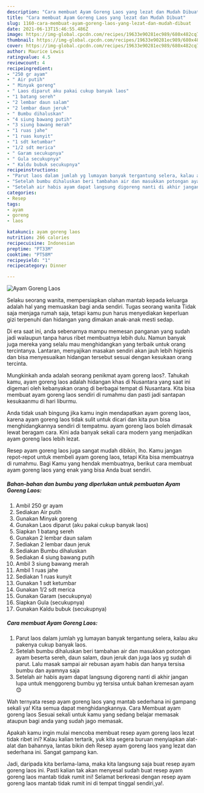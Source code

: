 ```yaml
---
description: "Cara membuat Ayam Goreng Laos yang lezat dan Mudah Dibuat"
title: "Cara membuat Ayam Goreng Laos yang lezat dan Mudah Dibuat"
slug: 1160-cara-membuat-ayam-goreng-laos-yang-lezat-dan-mudah-dibuat
date: 2021-06-13T15:46:55.486Z
image: https://img-global.cpcdn.com/recipes/19633e90281ec989/680x482cq70/ayam-goreng-laos-foto-resep-utama.jpg
thumbnail: https://img-global.cpcdn.com/recipes/19633e90281ec989/680x482cq70/ayam-goreng-laos-foto-resep-utama.jpg
cover: https://img-global.cpcdn.com/recipes/19633e90281ec989/680x482cq70/ayam-goreng-laos-foto-resep-utama.jpg
author: Maurice Lewis
ratingvalue: 4.5
reviewcount: 4
recipeingredient:
- "250 gr ayam"
- " Air putih"
- " Minyak goreng"
- " Laos diparut aku pakai cukup banyak laos"
- "1 batang sereh"
- "2 lembar daun salam"
- "2 lembar daun jeruk"
- " Bumbu dihaluskan"
- "4 siung bawang putih"
- "3 siung bawang merah"
- "1 ruas jahe"
- "1 ruas kunyit"
- "1 sdt ketumbar"
- "1/2 sdt merica"
- " Garam secukupnya"
- " Gula secukupnya"
- " Kaldu bubuk secukupnya"
recipeinstructions:
- "Parut laos dalam jumlah yg lumayan banyak tergantung selera, kalau aku pakenya cukup banyak laos."
- "Setelah bumbu dihaluskan beri tambahan air dan masukkan potongan ayam beserta sereh, daun salam, daun jeruk dan juga laos yg sudah di parut. Lalu masak sampai air rebusan ayam habis dan hanya tersisa bumbu dan ayamnya saja"
- "Setelah air habis ayam dapat langsung digoreng nanti di akhir jangan lupa untuk menggoreng bumbu yg tersisa untuk bahan kremesan ayam 😊"
categories:
- Resep
tags:
- ayam
- goreng
- laos

katakunci: ayam goreng laos 
nutrition: 266 calories
recipecuisine: Indonesian
preptime: "PT33M"
cooktime: "PT58M"
recipeyield: "1"
recipecategory: Dinner

---
```



![Ayam Goreng Laos](https://img-global.cpcdn.com/recipes/19633e90281ec989/680x482cq70/ayam-goreng-laos-foto-resep-utama.jpg)

Selaku seorang wanita, mempersiapkan olahan mantab kepada keluarga adalah hal yang memuaskan bagi anda sendiri. Tugas seorang  wanita Tidak saja menjaga rumah saja, tetapi kamu pun harus menyediakan keperluan gizi terpenuhi dan hidangan yang dimakan anak-anak mesti sedap.

Di era  saat ini, anda sebenarnya mampu memesan panganan yang sudah jadi walaupun tanpa harus ribet membuatnya lebih dulu. Namun banyak juga mereka yang selalu mau menghidangkan yang terbaik untuk orang tercintanya. Lantaran, menyajikan masakan sendiri akan jauh lebih higienis dan bisa menyesuaikan hidangan tersebut sesuai dengan kesukaan orang tercinta. 



Mungkinkah anda adalah seorang penikmat ayam goreng laos?. Tahukah kamu, ayam goreng laos adalah hidangan khas di Nusantara yang saat ini digemari oleh kebanyakan orang di berbagai tempat di Nusantara. Kita bisa membuat ayam goreng laos sendiri di rumahmu dan pasti jadi santapan kesukaanmu di hari liburmu.

Anda tidak usah bingung jika kamu ingin mendapatkan ayam goreng laos, karena ayam goreng laos tidak sulit untuk dicari dan kita pun bisa menghidangkannya sendiri di tempatmu. ayam goreng laos boleh dimasak lewat beragam cara. Kini ada banyak sekali cara modern yang menjadikan ayam goreng laos lebih lezat.

Resep ayam goreng laos juga sangat mudah dibikin, lho. Kamu jangan repot-repot untuk membeli ayam goreng laos, tetapi Kita bisa membuatnya di rumahmu. Bagi Kamu yang hendak membuatnya, berikut cara membuat ayam goreng laos yang enak yang bisa Anda buat sendiri.

<!--inarticleads1-->

##### Bahan-bahan dan bumbu yang diperlukan untuk pembuatan Ayam Goreng Laos:

1. Ambil 250 gr ayam
1. Sediakan  Air putih
1. Gunakan  Minyak goreng
1. Gunakan  Laos diparut (aku pakai cukup banyak laos)
1. Siapkan 1 batang sereh
1. Gunakan 2 lembar daun salam
1. Sediakan 2 lembar daun jeruk
1. Sediakan  Bumbu dihaluskan
1. Sediakan 4 siung bawang putih
1. Ambil 3 siung bawang merah
1. Ambil 1 ruas jahe
1. Sediakan 1 ruas kunyit
1. Gunakan 1 sdt ketumbar
1. Gunakan 1/2 sdt merica
1. Gunakan  Garam (secukupnya)
1. Siapkan  Gula (secukupnya)
1. Gunakan  Kaldu bubuk (secukupnya)




<!--inarticleads2-->

##### Cara membuat Ayam Goreng Laos:

1. Parut laos dalam jumlah yg lumayan banyak tergantung selera, kalau aku pakenya cukup banyak laos.
1. Setelah bumbu dihaluskan beri tambahan air dan masukkan potongan ayam beserta sereh, daun salam, daun jeruk dan juga laos yg sudah di parut. Lalu masak sampai air rebusan ayam habis dan hanya tersisa bumbu dan ayamnya saja
1. Setelah air habis ayam dapat langsung digoreng nanti di akhir jangan lupa untuk menggoreng bumbu yg tersisa untuk bahan kremesan ayam 😊




Wah ternyata resep ayam goreng laos yang mantab sederhana ini gampang sekali ya! Kita semua dapat menghidangkannya. Cara Membuat ayam goreng laos Sesuai sekali untuk kamu yang sedang belajar memasak ataupun bagi anda yang sudah jago memasak.

Apakah kamu ingin mulai mencoba membuat resep ayam goreng laos lezat tidak ribet ini? Kalau kalian tertarik, yuk kita segera buruan menyiapkan alat-alat dan bahannya, lantas bikin deh Resep ayam goreng laos yang lezat dan sederhana ini. Sangat gampang kan. 

Jadi, daripada kita berlama-lama, maka kita langsung saja buat resep ayam goreng laos ini. Pasti kalian tak akan menyesal sudah buat resep ayam goreng laos mantab tidak rumit ini! Selamat berkreasi dengan resep ayam goreng laos mantab tidak rumit ini di tempat tinggal sendiri,ya!.

